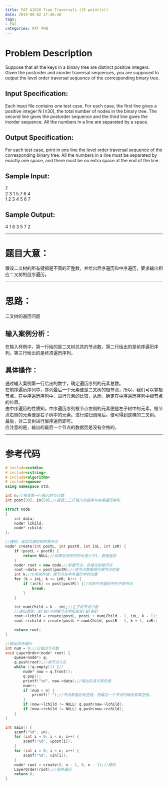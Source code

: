 ```yaml
---
title: PAT A1020 Tree Traversals (25 point(s))
date: 2019-08-02 17:46:40
tags:
- PAT
categories: PAT 甲级
---
```

# Problem Description
Suppose that all the keys in a binary tree are distinct positive integers. Given the postorder and inorder traversal sequences, you are supposed to output the level order traversal sequence of the corresponding binary tree.
## Input Specification:
Each input file contains one test case. For each case, the first line gives a positive integer N (≤30), the total number of nodes in the binary tree. The second line gives the postorder sequence and the third line gives the inorder sequence. All the numbers in a line are separated by a space.
## Output Specification:
For each test case, print in one line the level order traversal sequence of the corresponding binary tree. All the numbers in a line must be separated by exactly one space, and there must be no extra space at the end of the line.
## Sample Input:
7<br/>
2 3 1 5 7 6 4<br/>
1 2 3 4 5 6 7<br/>
## Sample Output:
4 1 6 3 5 7 2
<hr/>

# 题目大意：
假设二叉树的所有键都是不同的正整数，并给出后序遍历和中序遍历，要求输出相应二叉树的层序遍历。<br/>
<hr/>

# 思路：
二叉树的遍历问题<br/>
## 输入案例分析：
在输入样例中，第一行给的是二叉树总共的节点数，第二行给出的是前序遍历序列，第三行给出的是终须遍历序列。<br/>
## 具体操作：
通过输入案例第一行给出的数字，确定遍历序列的元素总数。<br/>
在前序遍历序列中，序列最后一个元素便是二叉树的根节点，所以，我们可以拿根节点，在中序遍历序列中，进行元素的比较，从而，确定在中序遍历序列中根节点的位置。<br/>
由中序遍历的性质知，中序遍历序列根节点左侧的元素便是左子树中的元素，根节点右侧的元素便是右子树中的元素。进行递归调用后，便可得到这棵的二叉树。<br/>
最后，对二叉树进行层序遍历即可。<br/>
应注意的是，输出的最后一个节点的数据后是没有空格的。
<hr>

# 参考代码

``` C++
# include<cstdio>
# include<cstring>
# include<algorithm>
# include<queue>
using namespace std;

int n;//接受第一行输入的节点数
int post[50], in[50];//接受二三行输入的后序与中序遍历序列

struct node
{
	int data;
	node* lchild;
	node* rchild;
};

//建树，返回为建好树的根节点
node* create(int postL, int postR, int inL, int inR) {
	if (postL > postR) {
		return NULL;//如果后序序列的长度小于1，直接返回
	}
	node* root = new node;//新建节点，存储当前根节点
	root->data = post[postR];//根节点数据域为根节点的值
	int k;//k用来存储，根节点在中序遍历中的位置
	for (k = inL; k <= inR; k++) {
		if (in[k] == post[postR]) {//找到中序遍历序列中根节点
			break;
		}
	}

	int numLChild = k - inL;//左子树节点个数
	//递归调用，左(右)子树根节点地址给左(右)指针
	root->lchild = create(postL, postL + numLChild - 1, inL, k - 1);
	root->rchild = create(postL + numLChild, postR - 1, k + 1, inR);

	return root;
}

//输出层序遍历
int num = 0;//已输出节点数
void LayerOrder(node* root) {
	queue<node*> q;
	q.push(root);//根节点入队
	while (!q.empty()) {//
		node* now = q.front();
		q.pop();
		printf("%d", now->data);//输出队首元素的值
		num++;
		if (num < n) {
			printf(" ");//节点数据后有空格，而最后一个节点的输没有每空格。
		}
		if (now->lchild != NULL) q.push(now->lchild);
		if (now->rchild != NULL) q.push(now->rchild);
	}
}

int main() {
	scanf("%d", &n);
	for (int i = 0; i < n; i++) {
		scanf("%d", &post[i]);
	}
	for (int i = 0; i < n; i++) {
		scanf("%d", &in[i]);
	}
	node* root = create(0, n - 1, 0, n - 1);//建树
	LayerOrder(root);//层序遍历
	return 0;
}
```